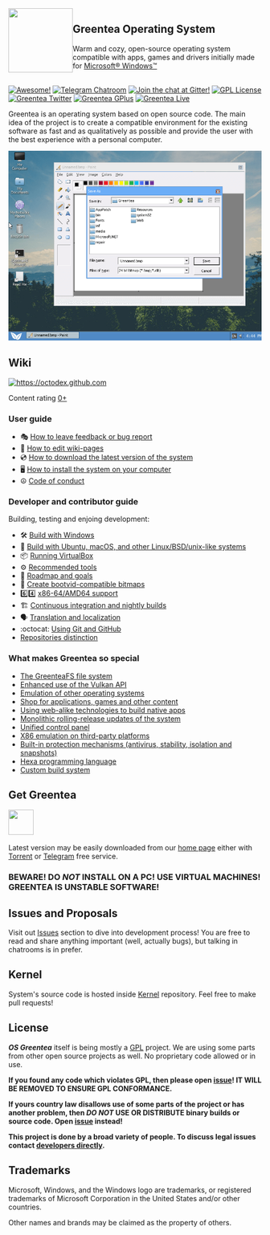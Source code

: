 <img align="left" width="128px" height="128px" src="https://avatars0.githubusercontent.com/u/19654552" />

## Greentea Operating System

Warm and cozy, open-source operating system compatible with apps, games and drivers initially made for [Microsoft® Windows™](https://en.wikipedia.org/wiki/Microsoft_Windows)
<br/><br/>

[![Awesome!](https://cdn.rawgit.com/sindresorhus/awesome/d7305f38d29fed78fa85652e3a63e154dd8e8829/media/badge.svg)](https://github.com/GreenteaOS/Kernel)
[![Telegram Chatroom](https://img.shields.io/badge/Telegram-Greentea%20EN-blue.svg)](https://telegram.me/greenteaos_en)
[![Join the chat at Gitter!](https://img.shields.io/badge/Gitter-Join%20Chat-47B192.svg)](https://gitter.im/GreenteaOS/Lobby)
[![GPL License](https://img.shields.io/badge/License-GNU%20GPLv2-green.svg?style=flat)](https://github.com/GreenteaOS/Greentea#license)
[![Greentea Twitter](https://img.shields.io/badge/Twitter-@GreenteaOS-blue.svg?style=flat)](https://twitter.com/GreenteaOS)
[![Greentea GPlus](https://img.shields.io/badge/G+-Greentea%20OS-0f9d58.svg?style=flat)](https://plus.google.com/communities/112825384415357456297)
[![Greentea Live](https://img.shields.io/badge/Telegram-LIVE-red.svg?style=flat)](https://t.me/greenteaos_live)

Greentea is an operating system based on open source code. The main idea of the project is to create a compatible environment for the existing software as fast and as qualitatively as possible and provide the user with the best experience with a personal computer.

![Screenshot](Images/screenshot.png?raw=true)

## Wiki

<a href="https://octodex.github.com"><img alt="https://octodex.github.com" src="https://cloud.githubusercontent.com/assets/3642643/17365226/9a2ee7b2-598d-11e6-8adb-42271309c3e0.png" width="256"></a>

Content rating [0+](https://en.wikipedia.org/wiki/Motion_picture_content_rating_system)

### User guide

* :performing_arts: [How to leave feedback or bug report](User-Guide/Issues.md)
* :book: [How to edit wiki-pages](User-Guide/Wiki-How.md)
* :cd: [How to download the latest version of the system](User-Guide/Download-Latest.md)
* :desktop_computer: [How to install the system on your computer](User-Guide/Installation.md)
* :peace_symbol: [Code of conduct](User-Guide/Conduct.md)

### Developer and contributor guide

Building, testing and enjoing development:

* :hammer_and_wrench: [Build with Windows](Developer-Guide/Build-Native.md)
* :wine_glass: [Build with Ubuntu, macOS, and other Linux/BSD/unix-like systems](Developer-Guide/Build-Wine.md)
* :package: [Running VirtualBox](Developer-Guide/VirtualBox-Config.md)
* :gear: [Recommended tools](Developer-Guide/Must-Have.md)
* :dart: [Roadmap and goals](Developer-Guide/Roadmap.md)
* :sunrise: [Create bootvid-compatible bitmaps](Developer-Guide/Create-bootvid-compatible-bitmaps.md)
* :six::four: [x86-64/AMD64 support](Developer-Guide/x64.md)
* :building_construction: [Continuous integration and nightly builds](Developer-Guide/CI.md)
* :speaking_head: [Translation and localization](Developer-Guide/Localization.md)
* :octocat: [Using Git and GitHub](Developer-Guide/Git-and-GitHub.md)
* [Repositories distinction](Developer-Guide/Repos.md)

### What makes Greentea so special

* [The GreenteaFS file system](User-Guide/Greentea-FS.md)
* [Enhanced use of the Vulkan API](User-Guide/Vulkan.md)
* [Emulation of other operating systems](User-Guide/Vulkan.md)
* [Shop for applications, games and other content](User-Guide/Shop.md)
* [Using web-alike technologies to build native apps](User-Guide/Web.md)
* [Monolithic rolling-release updates of the system](User-Guide/Rolling.md)
* [Unified control panel](User-Guide/Control-Panel.md)
* [X86 emulation on third-party platforms](Developer-Guide/x86.md)
* [Built-in protection mechanisms (antivirus, stability, isolation and snapshots)](User-Guide/Protection.md)
* [Hexa programming language](User-Guide/Hexa.md)
* [Custom build system](User-Guide/Build-System.md)

## Get Greentea

<img width="50px" height="50px" src="https://cdn4.iconfinder.com/data/icons/ios-web-user-interface-multi-circle-flat-vol-6/512/Download_downloading_data_storage_folder-128.png" />

Latest version may be easily downloaded from our [home page](https://greenteaos.github.io/#download) either with [Torrent](https://www.bittorrent.com/bittorrent-free) or [Telegram](https://telegram.org) free service.

### BEWARE! DO *NOT* INSTALL ON A PC! USE VIRTUAL MACHINES! GREENTEA IS UNSTABLE SOFTWARE!

## Issues and Proposals

Visit out [Issues](https://github.com/GreenteaOS/Greentea/issues) section to dive into development process! You are free to read and share anything important (well, actually bugs), but talking in chatrooms is in prefer.

## Kernel

System's source code is hosted inside [Kernel](https://github.com/GreenteaOS/Kernel) repository. Feel free to make pull requests!

## License

___OS Greentea___ itself is being mostly a [GPL](https://en.wikipedia.org/wiki/GNU_General_Public_License) project. We are using some parts from other open source projects as well. No proprietary code allowed or in use.

**If you found any code which violates GPL, then please open [issue](https://github.com/GreenteaOS/Greentea/issues)! IT WILL BE REMOVED TO ENSURE GPL CONFORMANCE.**

**If yours country law disallows use of some parts of the project or has another problem, then *DO NOT* USE OR DISTRIBUTE binary builds or source code. Open [issue](https://github.com/GreenteaOS/Greentea/issues) instead!**

**This project is done by a broad variety of people. To discuss legal issues contact [developers directly](https://t.me/greenteaos_en).**

## Trademarks

Microsoft, Windows, and the Windows logo are trademarks, or registered trademarks of Microsoft Corporation in the United States and/or other countries.

Other names and brands may be claimed as the property of others.
